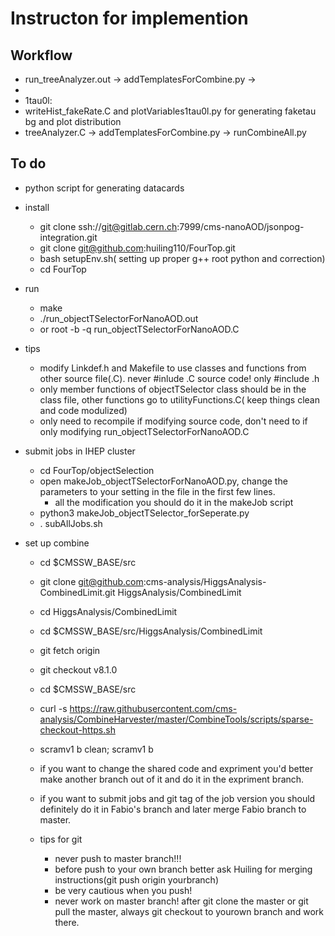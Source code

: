 # Instructon for implemention

## Workflow
* run_treeAnalyzer.out -> addTemplatesForCombine.py ->
* 
* 1tau0l: 
* writeHist_fakeRate.C and plotVariables1tau0l.py for generating faketau bg and plot distribution
* treeAnalyzer.C -> addTemplatesForCombine.py -> runCombineAll.py


## To do 
* python script for generating datacards

* install
  <!-- * export SCRAM_ARCH=slc7_amd64_gcc900 -->
  <!-- * cmsrel CMSSW_12_2_4 -->
  <!-- * cd CMSSW_12_2_4/src -->
  * git clone ssh://git@gitlab.cern.ch:7999/cms-nanoAOD/jsonpog-integration.git
  * git clone git@github.com:huiling110/FourTop.git 
  * bash setupEnv.sh( setting up proper g++ root python and correction)
  * cd FourTop
 * run
   <!-- * cmsenv --****>
  * cd objectSelection
* mkdir output
   <!-- * make clean -->
   * make 
   * ./run_objectTSelectorForNanoAOD.out
   * or root -b -q run_objectTSelectorForNanoAOD.C
 * tips
   * modify Linkdef.h and Makefile to use classes and functions from other source file(.C). never #inlude .C source code! only #include .h
   * only member functions of objectTSelector class should be in the class file, other functions go to utilityFunctions.C( keep things clean and code modulized)
   * only need to recompile if modifying source code, don't need to if only modifying run_objectTSelectorForNanoAOD.C


 * submit jobs in IHEP cluster
    * cd FourTop/objectSelection
    * open makeJob_objectTSelectorForNanoAOD.py, change the parameters to your setting in the file in the first few lines.
      * all the modification you should do it in the makeJob script
    * python3 makeJob_objectTSelector_forSeperate.py
    * . subAllJobs.sh

 * set up combine
    * cd $CMSSW_BASE/src
    * git clone git@github.com:cms-analysis/HiggsAnalysis-CombinedLimit.git HiggsAnalysis/CombinedLimit
    * cd HiggsAnalysis/CombinedLimit
    * cd $CMSSW_BASE/src/HiggsAnalysis/CombinedLimit
    * git fetch origin
    * git checkout v8.1.0
    * cd $CMSSW_BASE/src
    * curl -s https://raw.githubusercontent.com/cms-analysis/CombineHarvester/master/CombineTools/scripts/sparse-checkout-https.sh
    * scramv1 b clean; scramv1 b


       
    * if you want to change the shared code and expriment you'd better make another branch out of it and do it in the expriment branch.
    * if you want to submit jobs and git tag of the job version you should definitely do it in Fabio's branch and later merge Fabio branch to master.


    * tips for git
      * never push to master branch!!!
      * before push to your own branch better ask Huiling for merging instructions(git push origin yourbranch)
      * be very cautious when you push!
      * never work on master branch! after git clone the master or git pull the master, always git checkout to yourown branch and work there. 
      
       
  
      
     
